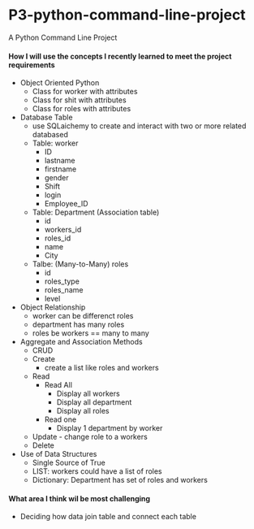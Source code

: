 # P3-python-command-line-project
A Python Command Line Project

#### How I will use the concepts I recently learned to meet the project requirements

- Object Oriented Python
    - Class for worker with attributes
    - Class for shit with attributes
    - Class for roles with attributes
- Database Table
    - use SQLaichemy to create and interact with two or more related databased
    - Table: worker
        - ID
        - lastname
        - firstname
        - gender
        - Shift
        - login
        - Employee_ID
    - Table: Department (Association table)
        - id
        - workers_id
        - roles_id
        - name
        - City
    - Talbe: (Many-to-Many) roles
        - id
        - roles_type
        - roles_name
        - level
- Object Relationship
    - worker can be differenct roles
    - department has many roles
    - roles be workers == many to many
- Aggregate and Association Methods
    - CRUD
    - Create 
        - create a list like roles and workers
    - Read
        - Read All
            - Display all workers
            - Display all department
            - Display all roles
        - Read one
            - Display 1 department by worker
    - Update
            - change role to a workers
    - Delete
- Use of Data Structures
    - Single Source of True
    - LIST: workers could have a list of roles
    - Dictionary: Department has set of roles and workers

#### What area I think wil be most challenging
- Deciding how data join table and connect each table


